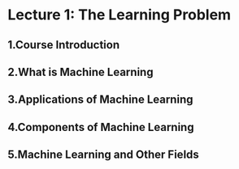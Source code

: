 # Lecture 1: The Learning Problem

## 1.Course Introduction

## 2.What is Machine Learning

## 3.Applications of Machine Learning

## 4.Components of Machine Learning

## 5.Machine Learning and Other Fields

